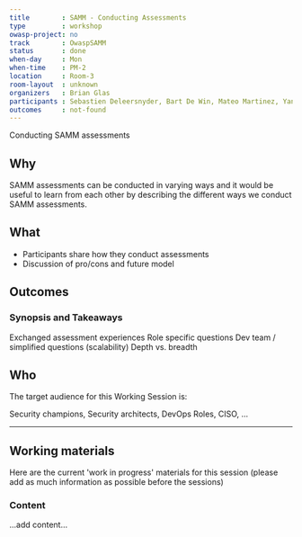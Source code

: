 ```yaml
---
title        : SAMM - Conducting Assessments
type         : workshop
owasp-project: no
track        : OwaspSAMM
status       : done
when-day     : Mon
when-time    : PM-2
location     : Room-3
room-layout  : unknown
organizers   : Brian Glas
participants : Sebastien Deleersnyder, Bart De Win, Mateo Martinez, Yan Kravchenko, Viktor Lindstrom, Fabien Thalgott
outcomes     : not-found
---
```


Conducting SAMM assessments

## Why

SAMM assessments can be conducted in varying ways and it would be useful to learn from each other by describing the different ways we conduct SAMM assessments.

## What

- Participants share how they conduct assessments
- Discussion of pro/cons and future model

## Outcomes

### Synopsis and Takeaways
Exchanged assessment experiences
Role specific questions
Dev team / simplified questions (scalability)
Depth vs. breadth

## Who

The target audience for this Working Session is:

Security champions, Security architects, DevOps Roles, CISO, ...

---

## Working materials

Here are the current 'work in progress' materials for this session (please add as much information as possible before the sessions)

### Content

...add content...
